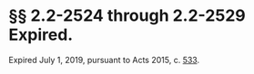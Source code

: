 # §§ 2.2-2524 through 2.2-2529 Expired.

<p>Expired July 1, 2019, pursuant to Acts 2015, c. <a href='http://lis.virginia.gov/cgi-bin/legp604.exe?151+ful+CHAP0533'>533</a>.</p><p></p>